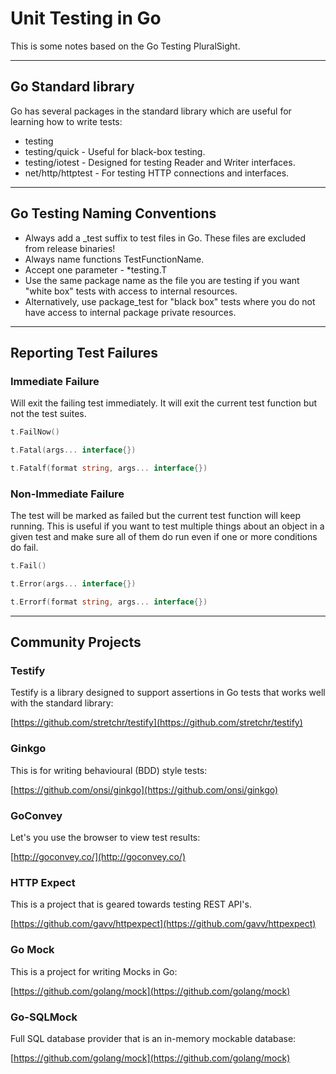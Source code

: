 # Unit Testing in Go

This is some notes based on the Go Testing PluralSight.

---

## Go Standard library

Go has several packages in the standard library which are useful for learning how to write tests:

- testing
- testing/quick - Useful for black-box testing.
- testing/iotest - Designed for testing Reader and Writer interfaces.
- net/http/httptest - For testing HTTP connections and interfaces.

---

## Go Testing Naming Conventions

- Always add a \_test suffix to test files in Go. These files are excluded from release binaries!
- Always name functions TestFunctionName.
- Accept one parameter - \*testing.T
- Use the same package name as the file you are testing if you want "white box" tests with access
  to internal resources.
- Alternatively, use package\_test for "black box" tests where you do not have access to internal
  package private resources.

---

## Reporting Test Failures

### Immediate Failure

Will exit the failing test immediately. It will exit the current test function but not the test
suites.

```go
t.FailNow()
```

```go
t.Fatal(args... interface{})
```

```go
t.Fatalf(format string, args... interface{})
```

### Non-Immediate Failure

The test will be marked as failed but the current test function will keep running. This is useful
if you want to test multiple things about an object in a given test and make sure all of them
do run even if one or more conditions do fail.

```go
t.Fail()
```

```go
t.Error(args... interface{})
```

```go
t.Errorf(format string, args... interface{})
```

---

## Community Projects

### Testify

Testify is a library designed to support assertions in Go tests that works well with the standard
library:

[https://github.com/stretchr/testify](https://github.com/stretchr/testify)

### Ginkgo

This is for writing behavioural (BDD) style tests:

[https://github.com/onsi/ginkgo](https://github.com/onsi/ginkgo)

### GoConvey

Let's you use the browser to view test results:

[http://goconvey.co/](http://goconvey.co/)

### HTTP Expect

This is a project that is geared towards testing REST API's.

[https://github.com/gavv/httpexpect](https://github.com/gavv/httpexpect)

### Go Mock

This is a project for writing Mocks in Go:

[https://github.com/golang/mock](https://github.com/golang/mock)

### Go-SQLMock

Full SQL database provider that is an in-memory mockable database:

[https://github.com/golang/mock](https://github.com/golang/mock)

